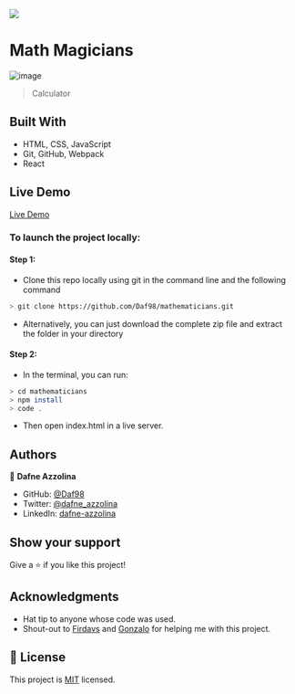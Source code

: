 ![](https://img.shields.io/badge/Microverse-blueviolet)

# Math Magicians
![image](https://user-images.githubusercontent.com/82343891/179324174-5fe34f2c-f1e7-4002-ba0b-95a3abfac340.png)

> Calculator

## Built With

- HTML, CSS, JavaScript
- Git, GitHub, Webpack
- React

## Live Demo

[Live Demo](https://daf98-react-todolist.netlify.app/)
### To launch the project locally:
#### Step 1:
- Clone this repo locally using git in the command line and the following command
 ```bash
 > git clone https://github.com/Daf98/mathematicians.git
 ```
- Alternatively, you can just download the complete zip file and extract the folder in your directory
#### Step 2:
- In the terminal, you can run:
```bash
> cd mathematicians
> npm install
> code .
```
- Then open index.html in a live server.

## Authors

👤 **Dafne Azzolina**

- GitHub: [@Daf98](https://github.com/Daf98)
- Twitter: [@dafne_azzolina](https://twitter.com/dafne_azzolina)
- LinkedIn: [dafne-azzolina](https://www.linkedin.com/in/dafne-azzolina/)

## Show your support

Give a ⭐️ if you like this project!

## Acknowledgments

- Hat tip to anyone whose code was used.
- Shout-out to [Firdavs](https://github.com/fed1k) and [Gonzalo](https://github.com/mgmediaweb) for helping me with this project.

## 📝 License

This project is [MIT](./MIT.md) licensed.
